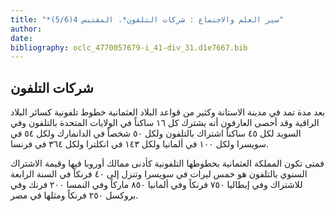 ```yaml
---
title: "*سير العلم والاجتماع : شركات التلفون*. المقتبس 4(5/6)"
author: 
date: 
bibliography: oclc_4770057679-i_41-div_31.d1e7667.bib
---
```




##  شركات التلفون 


 بعد مدة تمد في مدينة الاستانة وكثير من قواعد البلاد العثمانية خطوط تلفونية كسائر البلاد الراقية وقد أحصى العارفون أنه يشترك كل  ١٦  ساكناً في الولايات المتحدة بالتلفون وفي السويد لكل  ٤٥  ساكناً اشتراك بالتلفون ولكل  ٥٠  شخصاً في الدانمارك ولكل  ٥٤  في سويسرا ولكل  ١٠٠  في ألمانيا ولكل  ١٤٣  في انكلترا ولكل  ٣٦٤  في فرنسا. 

 فمتى تكون المملكة العثمانية بخطوطها التلفونية كأدنى ممالك أوروبا فيها وقيمة الاشتراك السنوي بالتلفون هو  خمس  ليرات في سويسرا وتنزل إلى  ٤٠  فرنكاً في السنة الرابعة للاشتراك وفي إيطاليا  ٧٥٠  فرنكاً وفي ألمانيا  ٨٥٠  ماركاً وفي النمسا  ٢٠٠  فرنك وفي بروكسل  ٢٥٠  فرنكاً ومثلها في مصر. 
